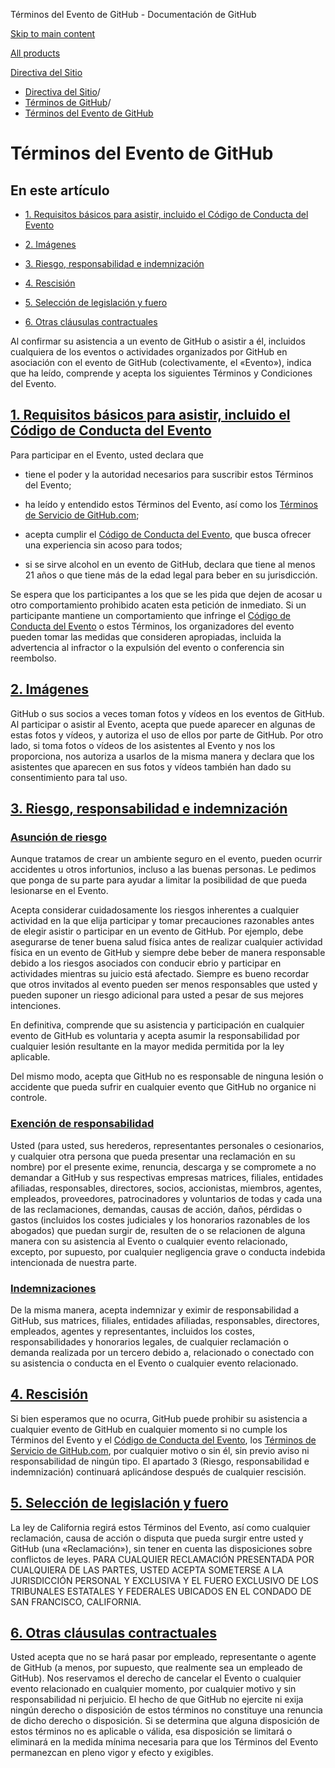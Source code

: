 Términos del Evento de GitHub - Documentación de GitHub

[Skip to main content](#main-content)

[All products](/es)

[Directiva del Sitio](/es/site-policy)

* [Directiva del Sitio](/es/site-policy)/
* [Términos de GitHub](/es/site-policy/github-terms)/
* [Términos del Evento de GitHub](/es/site-policy/github-terms/github-event-terms)

Términos del Evento de GitHub
==========

En este artículo
----------

* [1. Requisitos básicos para asistir, incluido el Código de Conducta del Evento](#1-basic-requirements-to-attend---including-the-event-code-of-conduct)

* [2. Imágenes](#2-pictures)

* [3. Riesgo, responsabilidad e indemnización](#3-risk-liability-and-indemnity)

* [4. Rescisión](#4-termination)

* [5. Selección de legislación y fuero](#5-choice-of-law-and-venue)

* [6. Otras cláusulas contractuales](#6-miscellaneous-terms)

Al confirmar su asistencia a un evento de GitHub o asistir a él, incluidos cualquiera de los eventos o actividades organizados por GitHub en asociación con el evento de GitHub (colectivamente, el «Evento»), indica que ha leído, comprende y acepta los siguientes Términos y Condiciones del Evento.

[1. Requisitos básicos para asistir, incluido el Código de Conducta del Evento](#1-basic-requirements-to-attend---including-the-event-code-of-conduct)
----------

Para participar en el Evento, usted declara que

* tiene el poder y la autoridad necesarios para suscribir estos Términos del Evento;

* ha leído y entendido estos Términos del Evento, así como los [Términos de Servicio de GitHub.com](/es/site-policy/github-terms/github-terms-of-service);

* acepta cumplir el [Código de Conducta del Evento](/es/site-policy/github-terms/github-event-code-of-conduct), que busca ofrecer una experiencia sin acoso para todos;

* si se sirve alcohol en un evento de GitHub, declara que tiene al menos 21 años o que tiene más de la edad legal para beber en su jurisdicción.

Se espera que los participantes a los que se les pida que dejen de acosar u otro comportamiento prohibido acaten esta petición de inmediato. Si un participante mantiene un comportamiento que infringe el [Código de Conducta del Evento](/es/site-policy/github-terms/github-event-code-of-conduct) o estos Términos, los organizadores del evento pueden tomar las medidas que consideren apropiadas, incluida la advertencia al infractor o la expulsión del evento o conferencia sin reembolso.

[2. Imágenes](#2-pictures)
----------

GitHub o sus socios a veces toman fotos y vídeos en los eventos de GitHub. Al participar o asistir al Evento, acepta que puede aparecer en algunas de estas fotos y vídeos, y autoriza el uso de ellos por parte de GitHub. Por otro lado, si toma fotos o vídeos de los asistentes al Evento y nos los proporciona, nos autoriza a usarlos de la misma manera y declara que los asistentes que aparecen en sus fotos y vídeos también han dado su consentimiento para tal uso.

[3. Riesgo, responsabilidad e indemnización](#3-risk-liability-and-indemnity)
----------

### [Asunción de riesgo](#assumption-of-risk) ###

Aunque tratamos de crear un ambiente seguro en el evento, pueden ocurrir accidentes u otros infortunios, incluso a las buenas personas. Le pedimos que ponga de su parte para ayudar a limitar la posibilidad de que pueda lesionarse en el Evento.

Acepta considerar cuidadosamente los riesgos inherentes a cualquier actividad en la que elija participar y tomar precauciones razonables antes de elegir asistir o participar en un evento de GitHub. Por ejemplo, debe asegurarse de tener buena salud física antes de realizar cualquier actividad física en un evento de GitHub y siempre debe beber de manera responsable debido a los riesgos asociados con conducir ebrio y participar en actividades mientras su juicio está afectado. Siempre es bueno recordar que otros invitados al evento pueden ser menos responsables que usted y pueden suponer un riesgo adicional para usted a pesar de sus mejores intenciones.

En definitiva, comprende que su asistencia y participación en cualquier evento de GitHub es voluntaria y acepta asumir la responsabilidad por cualquier lesión resultante en la mayor medida permitida por la ley aplicable.

Del mismo modo, acepta que GitHub no es responsable de ninguna lesión o accidente que pueda sufrir en cualquier evento que GitHub no organice ni controle.

### [Exención de responsabilidad](#release-of-liability) ###

Usted (para usted, sus herederos, representantes personales o cesionarios, y cualquier otra persona que pueda presentar una reclamación en su nombre) por el presente exime, renuncia, descarga y se compromete a no demandar a GitHub y sus respectivas empresas matrices, filiales, entidades afiliadas, responsables, directores, socios, accionistas, miembros, agentes, empleados, proveedores, patrocinadores y voluntarios de todas y cada una de las reclamaciones, demandas, causas de acción, daños, pérdidas o gastos (incluidos los costes judiciales y los honorarios razonables de los abogados) que puedan surgir de, resulten de o se relacionen de alguna manera con su asistencia al Evento o cualquier evento relacionado, excepto, por supuesto, por cualquier negligencia grave o conducta indebida intencionada de nuestra parte.

### [Indemnizaciones](#indemnity) ###

De la misma manera, acepta indemnizar y eximir de responsabilidad a GitHub, sus matrices, filiales, entidades afiliadas, responsables, directores, empleados, agentes y representantes, incluidos los costes, responsabilidades y honorarios legales, de cualquier reclamación o demanda realizada por un tercero debido a, relacionado o conectado con su asistencia o conducta en el Evento o cualquier evento relacionado.

[4. Rescisión](#4-termination)
----------

Si bien esperamos que no ocurra, GitHub puede prohibir su asistencia a cualquier evento de GitHub en cualquier momento si no cumple los Términos del Evento y el [Código de Conducta del Evento](/es/site-policy/github-terms/github-event-code-of-conduct), los [Términos de Servicio de GitHub.com](/es/site-policy/github-terms/github-terms-of-service), por cualquier motivo o sin él, sin previo aviso ni responsabilidad de ningún tipo. El apartado 3 (Riesgo, responsabilidad e indemnización) continuará aplicándose después de cualquier rescisión.

[5. Selección de legislación y fuero](#5-choice-of-law-and-venue)
----------

La ley de California regirá estos Términos del Evento, así como cualquier reclamación, causa de acción o disputa que pueda surgir entre usted y GitHub (una «Reclamación»), sin tener en cuenta las disposiciones sobre conflictos de leyes. PARA CUALQUIER RECLAMACIÓN PRESENTADA POR CUALQUIERA DE LAS PARTES, USTED ACEPTA SOMETERSE A LA JURISDICCIÓN PERSONAL Y EXCLUSIVA Y EL FUERO EXCLUSIVO DE LOS TRIBUNALES ESTATALES Y FEDERALES UBICADOS EN EL CONDADO DE SAN FRANCISCO, CALIFORNIA.

[6. Otras cláusulas contractuales](#6-miscellaneous-terms)
----------

Usted acepta que no se hará pasar por empleado, representante o agente de GitHub (a menos, por supuesto, que realmente sea un empleado de GitHub). Nos reservamos el derecho de cancelar el Evento o cualquier evento relacionado en cualquier momento, por cualquier motivo y sin responsabilidad ni perjuicio. El hecho de que GitHub no ejercite ni exija ningún derecho o disposición de estos términos no constituye una renuncia de dicho derecho o disposición. Si se determina que alguna disposición de estos términos no es aplicable o válida, esa disposición se limitará o eliminará en la medida mínima necesaria para que los Términos del Evento permanezcan en pleno vigor y efecto y exigibles.
